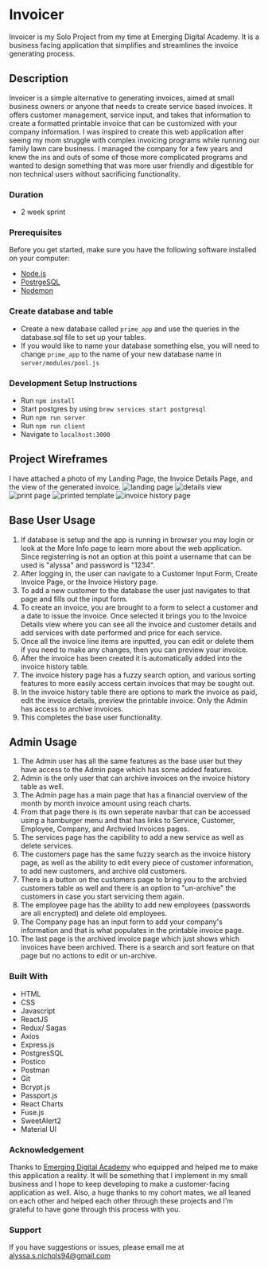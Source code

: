
# Invoicer
Invoicer is my Solo Project from my time at Emerging Digital Academy. It is a business facing application that simplifies and streamlines the invoice generating process.

## Description
Invoicer is a simple alternative to generating invoices, aimed at small business owners or anyone that needs to create service based invoices. It offers customer management, service input, and takes that information to create a formatted printable invoice that can be customized with your company information. I was inspired to create this web application after seeing my mom struggle with complex invoicing programs while running our family lawn care business. I managed the company for a few years and knew the ins and outs of some of those more complicated programs and wanted to design something that was more user friendly and digestible for non technical users without sacrificing functionality.

### Duration
- 2 week sprint

### Prerequisites

Before you get started, make sure you have the following software installed on your computer:

- [Node.js](https://nodejs.org/en/)
- [PostrgeSQL](https://www.postgresql.org/)
- [Nodemon](https://nodemon.io/)

### Create database and table

- Create a new database called `prime_app` and use the queries in the database.sql file to set up your tables.
- If you would like to name your database something else, you will need to change `prime_app` to the name of your new database name in `server/modules/pool.js`

### Development Setup Instructions

- Run `npm install`
- Start postgres by using `brew services start postgresql`
- Run `npm run server`
- Run `npm run client`
- Navigate to `localhost:3000`

## Project Wireframes
I have attached a photo of my Landing Page, the Invoice Details Page, and the view of the generated invoice.
![landing page ](wireframe/landing.png)
![details view](wireframe/details.png)
![print page](wireframe/print-page.png)
![printed template](wireframe/printed-template.png)
![invoice history page](wireframe/history-table.png)


## Base User Usage

1. If database is setup and the app is running in browser you may login or look at the More Info page to learn more about the web application. Since registerring is not an option at this point a username that can be used is "alyssa" and password is "1234".
2. After logging in, the user can navigate to a Customer Input Form, Create Invoice Page, or the Invoice History page. 
3. To add a new customer to the database the user just navigates to that page and fills out the input form.
4. To create an invoice, you are brought to a form to select a customer and a date to issue the invoice. Once selected it brings you to the Invoice Details view where you can see all the invoice and customer details and add services with date performed and price for each service. 
5. Once all the invoice line items are inputted, you can edit or delete them if you need to make any changes, then you can preview your invoice.
6. After the invoice has been created it is automatically added into the invoice history table.
7. The invoice history page has a fuzzy search option, and various sorting features to more easily access certain invoices that may be sought out.
8. In the invoice history table there are options to mark the invoice as paid, edit the invoice details, preview the printable invoice. Only the Admin has access to archive invoices.
9. This completes the base user functionality.

## Admin Usage

1. The Admin user has all the same features as the base user but they have access to the Admin page which has some added features.
2. Admin is the only user that can archive invoices on the invoice history table as well.
3. The Admin page has a main page that has a financial overview of the month by month invoice amount using reach charts.
4. From that page there is its own seperate navbar that can be accessed using a hamburger menu and that has links to Service, Customer, Employee, Company, and Archvied Invoices pages.
5. The services page has the capibility to add a new service as well as delete services.
6. The customers page has the same fuzzy search as the invoice history page, as well as the ability to edit every piece of customer information, to add new customers, and archive old customers.
7. There is a button on the customers page to bring you to the archvied customers table as well and there is an option to "un-archive" the customers in case you start servicing them again.
8. The employee page has the ability to add new employees (passwords are all encrypted) and delete old employees.
9. The Company page has an input form to add your company's information and that is what populates in the printable invoice page.
10. The last page is the archived invoice page which just shows which invoices have been archived. There is a search and sort feature on that page but no actions to edit or un-archive.



### Built With

 - HTML
 - CSS
 - Javascript
 - ReactJS
 - Redux/ Sagas
 - Axios
 - Express.js
 - PostgresSQL
 - Postico
 - Postman
 - Git
 - Bcrypt.js
 - Passport.js
 - React Charts
 - Fuse.js
 - SweetAlert2
 - Material UI


### Acknowledgement

Thanks to [Emerging Digital Academy](http://www.emergingacademy.org) who equipped and helped me to make this application a reality. It will be something that I implement in my small business and I hope to keep developing to make a customer-facing application as well.
Also, a huge thanks to my cohort mates, we all leaned on each other and helped each other through these projects and I'm grateful to have gone through this process with you.

### Support

If you have suggestions or issues, please email me at [alyssa.s.nichols94@gmail.com](mailto:alyssa.s.nichols94@gmail.com)
